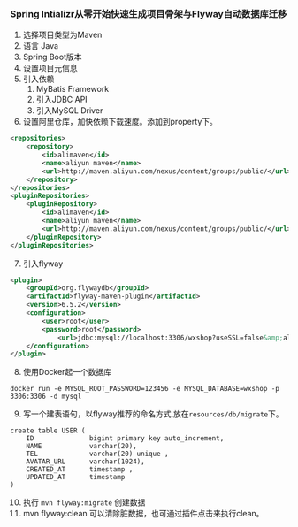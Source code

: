 ### Spring Intializr从零开始快速生成项目骨架与Flyway自动数据库迁移
1. 选择项目类型为Maven
2. 语言 Java
3. Spring Boot版本
4. 设置项目元信息
5. 引入依赖
    1. MyBatis Framework
    2. 引入JDBC API
    2. 引入MySQL Driver
6. 设置阿里仓库，加快依赖下载速度。添加到property下。
```xml
<repositories>
	<repository>
		<id>alimaven</id>
		<name>aliyun maven</name>
		<url>http://maven.aliyun.com/nexus/content/groups/public/</url>
	</repository>
</repositories>
<pluginRepositories>
	<pluginRepository>
		<id>alimaven</id>
		<name>aliyun maven</name>
		<url>http://maven.aliyun.com/nexus/content/groups/public/</url>
	</pluginRepository>
</pluginRepositories>
```
7. 引入flyway
```xml
<plugin>
	<groupId>org.flywaydb</groupId>
	<artifactId>flyway-maven-plugin</artifactId>
	<version>6.5.2</version>
	<configuration>
		<user>root</user>
		<password>root</password>
		    <url>jdbc:mysql://localhost:3306/wxshop?useSSL=false&amp;allowPublicKeyRetrieval=true</url>
	</configuration>
</plugin>
```
8. 使用Docker起一个数据库  
```
docker run -e MYSQL_ROOT_PASSWORD=123456 -e MYSQL_DATABASE=wxshop -p 3306:3306 -d mysql
```
9. 写一个建表语句，以flyway推荐的命名方式,放在`resources/db/migrate`下。
```mysql
create table USER (
    ID              bigint primary key auto_increment,
    NAME            varchar(20),
    TEL             varchar(20) unique ,
    AVATAR_URL      varchar(1024),
    CREATED_AT      timestamp ,
    UPDATED_AT      timestamp
)
```
10. 执行 `mvn flyway:migrate` 创建数据
11. mvn flyway:clean 可以清除脏数据，也可通过插件点击来执行clean。

